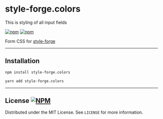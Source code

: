 # style-forge.colors
This is styling of all input fields

[![npm](https://img.shields.io/npm/v/style-forge.colors)][npm-link]
[![npm](https://img.shields.io/npm/dm/style-forge.colors)][npm-link]

Form CSS for [style-forge](https://www.npmjs.com/package/style-forge)

<hr />

## Installation
```bash
npm install style-forge.colors
```
```bash
yarn add style-forge.colors
```

<hr />

## License [![NPM](https://img.shields.io/npm/l/style-forge.colors)](https://github.com/Sarmaged/style-forge.colors/blob/main/LICENSE)

Distributed under the MIT License. See `LICENSE` for more information.

[npm-link]: https://www.npmjs.com/package/style-forge.colors
[github-link]: https://github.com/Sarmaged/style-forge.colors
